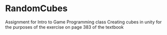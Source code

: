 # RandomCubes
Assignment for Intro to Game Programming class
Creating cubes in unity for the purposes of the exercise on page 383 of the textbook
